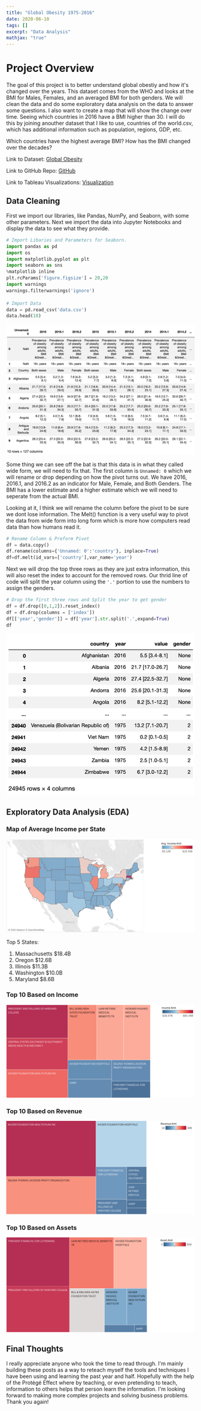 ```yaml
---
title: "Global Obesity 1975-2016"
date: 2020-06-10
tags: []
excerpt: "Data Analysis"
mathjax: "true"
---
```


# Project Overview
The goal of this project is to better understand global obestiy and how it's changed over the years. This dataset comes from the WHO and looks at the BMI for Males, Females, and an averaged BMI for both genders.  We will clean the data and do some exploratory data analysis on the data to answer some questions. I also want to create a map that will show the change over time. Seeing which countries in 2016 have a BMI higher than 30. I will do this by joining anouther dataset that I like to use, countries of the world.csv, which has additional information such as population, regions, GDP, etc.

Which countries have the highest average BMI?
How has the BMI changed over the decades?

Link to Dataset: [Global Obesity]()

Link to GitHub Repo: [GitHub](https://github.com/jeffponce/non-profit-analysis)

Link to Tableau Visualizations: [Visualization](https://public.tableau.com/profile/jeff.ponce#!/vizhome/2017Non-ProfitAnalysis/Non-ProfitAnalysis)
## Data Cleaning
First we import our libraries, like Pandas, NumPy, and Seaborn, with some other parameters. Next we import the data into Jupyter Notebooks and display the data to see what they provide.
```python
# Import Libaries and Parameters for Seaborn.
import pandas as pd
import os
import matplotlib.pyplot as plt
import seaborn as sns
%matplotlib inline 
plt.rcParams['figure.figsize'] = 20,20
import warnings
warnings.filterwarnings('ignore')

# Import Data
data = pd.read_csv('data.csv')
data.head(10)
```
![Obesity](https://raw.githubusercontent.com/jeffponce/jeffponce.github.io/master/images/Obesity/ob.png)

Some thing we can see off the bat is that this data is in what they called wide form, we will need to fix that. The first column is `Unnamed: 0` which we will rename or drop depending on how the pivot turns out. We have 2016, 2016.1, and 2016.2 as an indicator for Male, Female, and Both Genders. The BMI has a lower estimate and a higher estimate which we will need to seperate from the actual BMI.

Looking at it, I think we will rename the column before the pivot to be sure we dont lose information. The Melt() function is a very useful way to pivot the data from wide form into long form which is more how computers read data than how humans read it.

```python
# Rename Column & Preform Pivot
df = data.copy()
df.rename(columns={'Unnamed: 0':'country'}, inplace=True)
df=df.melt(id_vars=['country'],var_name='year')
```

Next we will drop the top three rows as they are just extra information, this will also reset the index to account for the removed rows. Our thrid line of code will split the year column using the `'.'` portion to use the numbers to assign the genders.

```python
# Drop the first three rows and Split the year to get gender
df = df.drop([0,1,2]).reset_index()
df = df.drop(columns = ['index'])
df[['year','gender']] = df['year'].str.split('.',expand=True)
df
```
![Obesity](https://raw.githubusercontent.com/jeffponce/jeffponce.github.io/master/images/Obesity/ob1.png)

## Exploratory Data Analysis (EDA)

### Map of Average Income per State
![Non-profit](https://raw.githubusercontent.com/jeffponce/jeffponce.github.io/master/images/Non-profit/eda2.png)

Top 5 States:
1. Massachusetts  $18.4B
2. Oregon  $12.6B
3. Illinois  $11.3B
4. Washington  $10.0B
5. Maryland  $8.6B

### Top 10 Based on Income
![Non-profit](https://raw.githubusercontent.com/jeffponce/jeffponce.github.io/master/images/Non-profit/eda3.png)

### Top 10 Based on Revenue
![Non-profit](https://raw.githubusercontent.com/jeffponce/jeffponce.github.io/master/images/Non-profit/eda4.png)

### Top 10 Based on Assets
![Non-profit](https://raw.githubusercontent.com/jeffponce/jeffponce.github.io/master/images/Non-profit/eda5.png)

## Final Thoughts
I really appreciate anyone who took the time to read through. I'm mainly building these posts as a way to reteach myself the tools and techniques I have been using and learning the past year and half. Hopefully with the help of the Protégé Effect where by teaching, or even pretending to teach, information to others helps that person learn the information. I'm looking forward to making more complex projects and solving business problems. Thank you again!

